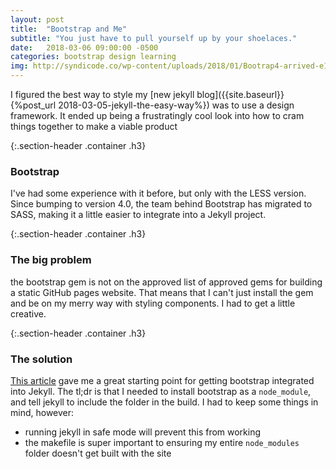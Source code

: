 ```yaml
---
layout: post
title:  "Bootstrap and Me"
subtitle: "You just have to pull yourself up by your shoelaces."
date:   2018-03-06 09:00:00 -0500
categories: bootstrap design learning
img: http://syndicode.co/wp-content/uploads/2018/01/Bootrap4-arrived-e1516612818493.png
---
```


I figured the best way to style my [new jekyll blog]({{site.baseurl}}{%post_url 2018-03-05-jekyll-the-easy-way%}) was to use a design framework. It ended up being a frustratingly cool look into how to cram things together to make a viable product

{:.section-header .container .h3}
### Bootstrap

I've had some experience with it before, but only with the LESS version. Since bumping to version 4.0, the team behind Bootstrap has migrated to SASS, making it a little easier to integrate into a Jekyll project. 



{:.section-header .container .h3}
### The big problem
the bootstrap gem is not on the approved list of approved gems for building a static GitHub pages website. That means that I can't just install the gem and be on my merry way with styling components. I had to get a little creative.



{:.section-header .container .h3}
### The solution
[This article](https://simpleit.rocks/how-to-add-bootstrap-4-to-jekyll-the-right-way/) gave me a great starting point for getting bootstrap integrated into Jekyll. The tl;dr is that I needed to install bootstrap as a `node_module`, and tell jekyll to include the folder in the build. I had to keep some things in mind, however:

* running jekyll in safe mode will prevent this from working
* the makefile is super important to ensuring my entire `node_modules` folder doesn't get built with the site


